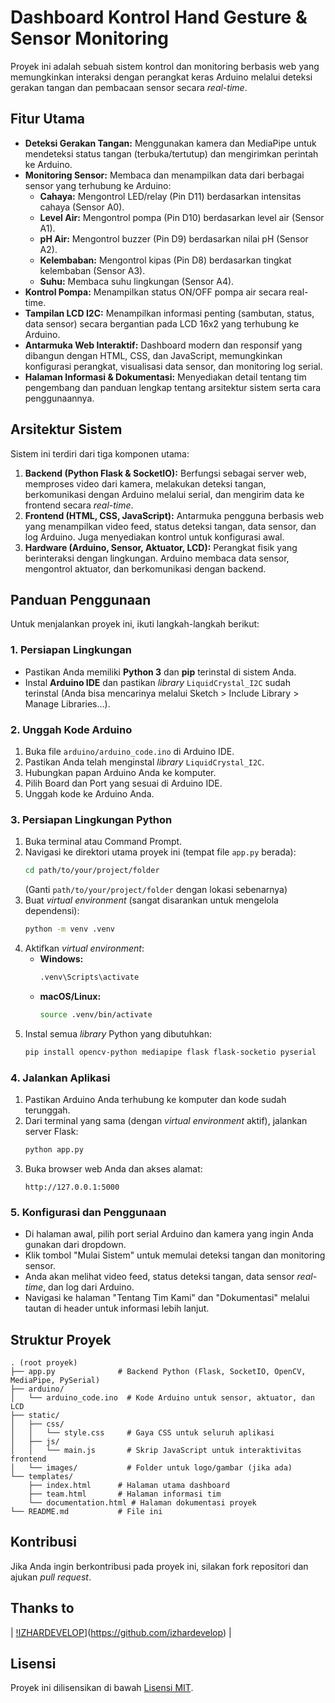 # Dashboard Kontrol Hand Gesture & Sensor Monitoring

Proyek ini adalah sebuah sistem kontrol dan monitoring berbasis web yang memungkinkan interaksi dengan perangkat keras Arduino melalui deteksi gerakan tangan dan pembacaan sensor secara *real-time*.

## Fitur Utama

-   **Deteksi Gerakan Tangan:** Menggunakan kamera dan MediaPipe untuk mendeteksi status tangan (terbuka/tertutup) dan mengirimkan perintah ke Arduino.
-   **Monitoring Sensor:** Membaca dan menampilkan data dari berbagai sensor yang terhubung ke Arduino:
    -   **Cahaya:** Mengontrol LED/relay (Pin D11) berdasarkan intensitas cahaya (Sensor A0).
    -   **Level Air:** Mengontrol pompa (Pin D10) berdasarkan level air (Sensor A1).
    -   **pH Air:** Mengontrol buzzer (Pin D9) berdasarkan nilai pH (Sensor A2).
    -   **Kelembaban:** Mengontrol kipas (Pin D8) berdasarkan tingkat kelembaban (Sensor A3).
    -   **Suhu:** Membaca suhu lingkungan (Sensor A4).
-   **Kontrol Pompa:** Menampilkan status ON/OFF pompa air secara real-time.
-   **Tampilan LCD I2C:** Menampilkan informasi penting (sambutan, status, data sensor) secara bergantian pada LCD 16x2 yang terhubung ke Arduino.
-   **Antarmuka Web Interaktif:** Dashboard modern dan responsif yang dibangun dengan HTML, CSS, dan JavaScript, memungkinkan konfigurasi perangkat, visualisasi data sensor, dan monitoring log serial.
-   **Halaman Informasi & Dokumentasi:** Menyediakan detail tentang tim pengembang dan panduan lengkap tentang arsitektur sistem serta cara penggunaannya.

## Arsitektur Sistem

Sistem ini terdiri dari tiga komponen utama:

1.  **Backend (Python Flask & SocketIO):** Berfungsi sebagai server web, memproses video dari kamera, melakukan deteksi tangan, berkomunikasi dengan Arduino melalui serial, dan mengirim data ke frontend secara *real-time*.
2.  **Frontend (HTML, CSS, JavaScript):** Antarmuka pengguna berbasis web yang menampilkan video feed, status deteksi tangan, data sensor, dan log Arduino. Juga menyediakan kontrol untuk konfigurasi awal.
3.  **Hardware (Arduino, Sensor, Aktuator, LCD):** Perangkat fisik yang berinteraksi dengan lingkungan. Arduino membaca data sensor, mengontrol aktuator, dan berkomunikasi dengan backend.

## Panduan Penggunaan

Untuk menjalankan proyek ini, ikuti langkah-langkah berikut:

### 1. Persiapan Lingkungan

-   Pastikan Anda memiliki **Python 3** dan **pip** terinstal di sistem Anda.
-   Instal **Arduino IDE** dan pastikan *library* `LiquidCrystal_I2C` sudah terinstal (Anda bisa mencarinya melalui Sketch > Include Library > Manage Libraries...).

### 2. Unggah Kode Arduino

1.  Buka file `arduino/arduino_code.ino` di Arduino IDE.
2.  Pastikan Anda telah menginstal *library* `LiquidCrystal_I2C`.
3.  Hubungkan papan Arduino Anda ke komputer.
4.  Pilih Board dan Port yang sesuai di Arduino IDE.
5.  Unggah kode ke Arduino Anda.

### 3. Persiapan Lingkungan Python

1.  Buka terminal atau Command Prompt.
2.  Navigasi ke direktori utama proyek ini (tempat file `app.py` berada):
    ```bash
    cd path/to/your/project/folder
    ```
    (Ganti `path/to/your/project/folder` dengan lokasi sebenarnya)
3.  Buat *virtual environment* (sangat disarankan untuk mengelola dependensi):
    ```bash
    python -m venv .venv
    ```
4.  Aktifkan *virtual environment*:
    -   **Windows:**
        ```bash
        .venv\Scripts\activate
        ```
    -   **macOS/Linux:**
        ```bash
        source .venv/bin/activate
        ```
5.  Instal semua *library* Python yang dibutuhkan:
    ```bash
    pip install opencv-python mediapipe flask flask-socketio pyserial
    ```

### 4. Jalankan Aplikasi

1.  Pastikan Arduino Anda terhubung ke komputer dan kode sudah terunggah.
2.  Dari terminal yang sama (dengan *virtual environment* aktif), jalankan server Flask:
    ```bash
    python app.py
    ```
3.  Buka browser web Anda dan akses alamat:
    ```
    http://127.0.0.1:5000
    ```

### 5. Konfigurasi dan Penggunaan

-   Di halaman awal, pilih port serial Arduino dan kamera yang ingin Anda gunakan dari dropdown.
-   Klik tombol "Mulai Sistem" untuk memulai deteksi tangan dan monitoring sensor.
-   Anda akan melihat video feed, status deteksi tangan, data sensor *real-time*, dan log dari Arduino.
-   Navigasi ke halaman "Tentang Tim Kami" dan "Dokumentasi" melalui tautan di header untuk informasi lebih lanjut.

## Struktur Proyek

```
. (root proyek)
├── app.py              # Backend Python (Flask, SocketIO, OpenCV, MediaPipe, PySerial)
├── arduino/
│   └── arduino_code.ino  # Kode Arduino untuk sensor, aktuator, dan LCD
├── static/
│   ├── css/
│   │   └── style.css     # Gaya CSS untuk seluruh aplikasi
│   ├── js/
│   │   └── main.js       # Skrip JavaScript untuk interaktivitas frontend
│   └── images/           # Folder untuk logo/gambar (jika ada)
└── templates/
    ├── index.html      # Halaman utama dashboard
    ├── team.html       # Halaman informasi tim
    └── documentation.html # Halaman dokumentasi proyek
└── README.md           # File ini
```

## Kontribusi

Jika Anda ingin berkontribusi pada proyek ini, silakan fork repositori dan ajukan *pull request*.
## Thanks to

| [!IZHARDEVELOP](https://github.com/izhardevelop.png?size=100)](https://github.com/izhardevelop) |

## Lisensi

Proyek ini dilisensikan di bawah [Lisensi MIT](https://opensource.org/licenses/MIT).
